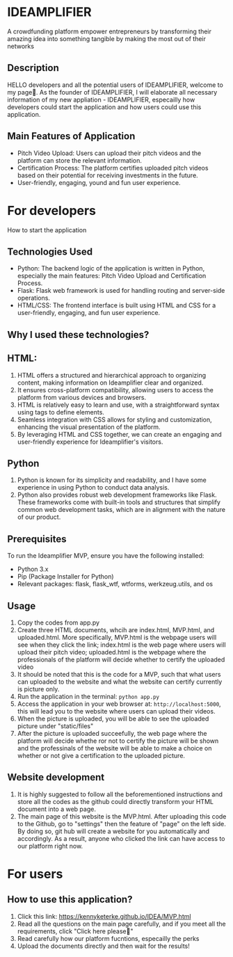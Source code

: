 # IDEAMPLIFIER
A crowdfunding platform empower entrepreneurs by transforming their amazing idea into something tangible by making the most out of their networks

## Description
HELLO developers and all the  potential users of IDEAMPLIFIER, welcome to my page🤍. As the founder of IDEAMPLIFIER, I will elaborate all necessary information of my new appliation - IDEAMPLIFIER, especailly how developers could start the application and how users could use this application.

## Main Features of Application

- Pitch Video Upload: Users can upload their pitch videos and the platform can store the relevant information.
- Certification Process: The platform certifies uploaded pitch videos based on their potential for receiving investments in the future.
- User-friendly, engaging, yound and fun user experience.

# For developers
How to start the application

## Technologies Used
- Python: The backend logic of the application is written in Python, especially the main features:  Pitch Video Upload and Certification Process.
- Flask: Flask web framework is used for handling routing and server-side operations.
- HTML/CSS: The frontend interface is built using HTML and CSS for a user-friendly, engaging, and fun user experience.

## Why I used these technologies?

## HTML:
1. HTML offers a structured and hierarchical approach to organizing content, making information on Ideamplifier clear and organized.
2. It ensures cross-platform compatibility, allowing users to access the platform from various devices and browsers.
3. HTML is relatively easy to learn and use, with a straightforward syntax using tags to define elements.
4. Seamless integration with CSS allows for styling and customization, enhancing the visual presentation of the platform.
5. By leveraging HTML and CSS together, we can create an engaging and user-friendly experience for Ideamplifier's visitors.

## Python
1. Python is known for its simplicity and readability, and I have some experience in using Python to conduct data analysis.
2. Python also provides robust web development frameworks like Flask. These frameworks come with built-in tools and structures that simplify common web development tasks, which are in alignment with the nature of our product.

## Prerequisites
To run the Ideamplifier MVP, ensure you have the following installed:

- Python 3.x
- Pip (Package Installer for Python)
- Relevant packages: flask, flask_wtf, wtforms, werkzeug.utils, and os

## Usage

1. Copy the codes from app.py
2. Create three HTML documents, whcih are index.html, MVP.html, and uploaded.html. More specifically, MVP.html is the webpage users will see when they click the link; index.html is the web page where users will upload their pitch video; uploaded.html is the webpage where the professionals of the platform will decide whether to certify the uploaded video
3. It should be noted that this is the code for a MVP, such that what users can uploaded to the website and what the website can certify currently is picture only.
4. Run the application in the terminal: `python app.py`
5. Access the application in your web browser at: `http://localhost:5000`, this will lead you to the website where users can upload their videos.
6. When the picture is uploaded, you will be able to see the uploaded picture under "static/files"
7. After the picture is uploaded succeefully, the web page where the platform will decide whethe ror not to certify the picture will be shown and the professinals of the website will be able to make a choice on whether or not give a certification to the uploaded picture.

## Website development

1. It is highly suggested to follow all the beforementioned instructions and store all the codes as the github could directly transform your HTML document into a web page.
2. The main page of this website is the MVP.html. After uploading this code to the Github, go to "settings" then the feature of "page" on the left side. By doing so, git hub will create a website for you automatically and accordingly. As a result, anyone who clicked the link can have access to our platform right now.

# For users

## How to use this application?

1. Click this link:  https://kennyketerke.github.io/IDEA/MVP.html
2. Read all the questions on the main page carefully, and if you meet all the requirements, click "Click here please🥰"
3. Read carefully how our platform fucntions, especailly the perks
4. Upload the documents directly and then wait for the results!

